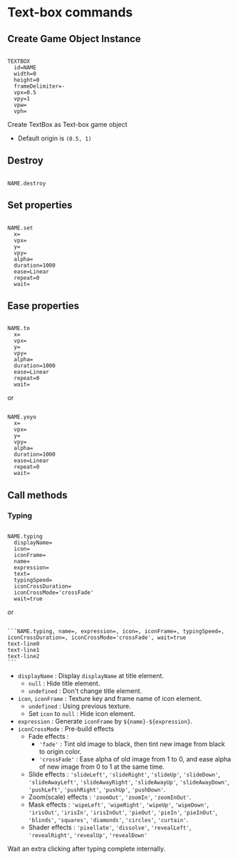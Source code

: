 # Text-box commands

## Create Game Object Instance

```

TEXTBOX
  id=NAME
  width=0
  height=0
  frameDelimiter=-
  vpx=0.5
  vpy=1
  vpw=
  vph=

```

Create TextBox as Text-box game object

- Default origin is `(0.5, 1)`

## Destroy

```

NAME.destroy

```

## Set properties

```

NAME.set
  x=
  vpx=
  y=
  vpy=
  alpha=
  duration=1000
  ease=Linear
  repeat=0
  wait=

```

## Ease properties

```

NAME.to
  x=
  vpx=
  y=
  vpy=
  alpha=
  duration=1000
  ease=Linear
  repeat=0
  wait=
```

or

```

NAME.yoyo
  x=
  vpx=
  y=
  vpy=
  alpha=
  duration=1000
  ease=Linear
  repeat=0
  wait=

```

## Call methods

### Typing

```

NAME.typing
  displayName=
  icon=
  iconFrame=
  name=
  expression=
  text=
  typingSpeed=
  iconCrossDuration=
  iconCrossMode='crossFade'
  wait=true

```

or

~~~

```NAME.typing, name=, expression=, icon=, iconFrame=, typingSpeed=, iconCrossDuration=, iconCrossMode='crossFade', wait=true
text-line0
text-line1
text-line2
```

~~~

- `displayName` : Display `displayName` at title element.
    - `null` : Hide title element.
    - `undefined` : Don't change title element.
- `icon`, `iconFrame` : Texture key and frame name of icon element.
  - `undefined` : Using previous texture.
  - Set `icon` to `null` : Hide icon element.
- `expression` : Generate `iconFrame` by `${name}-${expression}`.
- `iconCrossMode` : Pre-build effects
    - Fade effects : 
        - `'fade'` : Tint old image to black, then tint new image from black to origin color.
        - `'crossFade'` : Ease alpha of old image from 1 to 0, and ease alpha of new image from 0 to 1 at the same time.
    - Slide effects : `'slideLeft'`, `'slideRight'`, `'slideUp'`, `'slideDown'`, 
      `'slideAwayLeft'`, `'slideAwayRight'`, `'slideAwayUp'`, `'slideAwayDown'`, 
      `'pushLeft'`, `'pushRight'`, `'pushUp'`, `'pushDown'`.
    - Zoom(scale) effects : `'zoomOut'`, `'zoomIn'`, `'zoomInOut'`.
    - Mask effects : `'wipeLeft'`, `'wipeRight'`, `'wipeUp'`, `'wipeDown'`,
      `'irisOut'`, `'irisIn'`,  `'irisInOut'`, `'pieOut'`, `'pieIn'`, `'pieInOut'`, 
      `'blinds'`, `'squares'`, `'diamonds'`, `'circles'`, `'curtain'`.
    - Shader effects : `'pixellate'`, `'dissolve'`, 
      `'revealLeft'`, `'revealRight'`, `'revealUp'`, `'revealDown'`

Wait an extra clicking after typing complete internally.